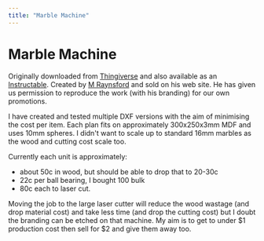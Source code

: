```yaml
---
title: "Marble Machine"
---
```

# Marble Machine

Originally downloaded from [Thingiverse](http://www.thingiverse.com/thing:148312) and also available as an [Instructable](http://www.instructables.com/id/MSRaynsfords-Marble-Machine-11-Kit/). Created by [M Raynsford](http://msraynsford.blogspot.com.au/) and sold on his web site. He has given us permission to reproduce the work (with his branding) for our own promotions.

I have created and tested multiple DXF versions with the aim of minimising the cost per item. Each plan fits on approximately 300x250x3mm MDF and uses 10mm spheres. I didn't want to scale up to standard 16mm marbles as the wood and cutting cost scale too.

Currently each unit is approximately:

-   about 50c in wood, but should be able to drop that to 20-30c
-   22c per ball bearing, I bought 100 bulk
-   80c each to laser cut.

Moving the job to the large laser cutter will reduce the wood wastage (and drop material cost) and take less time (and drop the cutting cost) but I doubt the branding can be etched on that machine. My aim is to get to under \$1 production cost then sell for \$2 and give them away too.
